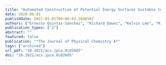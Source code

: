 ```yaml
---
title: "Automated Construction of Potential Energy Surfaces Suitable to Describe van der Waals Complexes with Highly Excited Nascent Molecules: The Rotational Spectra of Ar–CS( textitv ) and Ar–SiS( textitv )"
date: 2020-06-01
publishDate: 2021-05-01T00:06:02.284858Z
authors: ["Ernesto Quintas-Sánchez", "Richard Dawes", "Kelvin Lee", "Michael C. McCarthy"]
publication_types: ["2"]
abstract: ""
featured: false
publication: "*The Journal of Physical Chemistry A*"
tags: ["archived"]
url_pdf: "10.1021/acs.jpca.0c02685"
doi: "10.1021/acs.jpca.0c02685"
---
```


